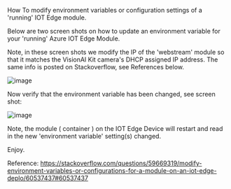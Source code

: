 How To modify environment variables or configuration settings of a 'running' IOT Edge module.

Below are two screen shots on how to update an environment variable for your 'running' Azure IOT Edge Module.

Note, in these screen shots we modify the IP of the 'webstream' module so that it matches the VisionAI Kit camera's DHCP assigned IP address. The same info is posted on Stackoverflow, see References below.  

![image](https://user-images.githubusercontent.com/57420850/75941830-51c0a700-5e56-11ea-9316-c50d0a656e29.png)

Now verify that the environment variable has been changed, see screen shot: 

![image](https://user-images.githubusercontent.com/57420850/75941860-6c931b80-5e56-11ea-9041-23eeb2d39084.png)

Note, the module ( container ) on the IOT Edge Device will restart and read in the new 'environment variable' setting(s) changed. 

Enjoy. 

Reference: 
  https://stackoverflow.com/questions/59669319/modify-environment-variables-or-configurations-for-a-module-on-an-iot-edge-deplo/60537437#60537437
  
  
